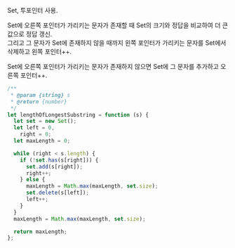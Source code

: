 Set, 투포인터 사용.

Set에 오른쪽 포인터가 가리키는 문자가 존재할 때 Set의 크기와 정답을 비교하여 더 큰 값으로 정답 갱신.  
그리고 그 문자가 Set에 존재하지 않을 때까지 왼쪽 포인터가 가리키는 문자를 Set에서 삭제하고 왼쪽 포인터++.

Set에 오른쪽 포인터가 가리키는 문자가 존재하지 않으면 Set에 그 문자를 추가하고 오른쪽 포인터++.

```js
/**
 * @param {string} s
 * @return {number}
 */
let lengthOfLongestSubstring = function (s) {
  let set = new Set();
  let left = 0,
    right = 0;
  let maxLength = 0;

  while (right < s.length) {
    if (!set.has(s[right])) {
      set.add(s[right]);
      right++;
    } else {
      maxLength = Math.max(maxLength, set.size);
      set.delete(s[left]);
      left++;
    }
  }
  maxLength = Math.max(maxLength, set.size);

  return maxLength;
};
```
